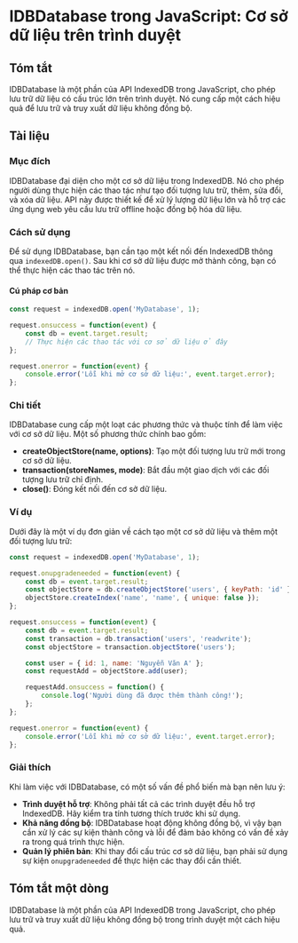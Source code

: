 <!--
Meta Description: # IDBDatabase trong JavaScript: Cơ sở dữ liệu trên trình duyệt ## Tóm tắt IDBDatabase là một phần của API IndexedDB trong JavaScript, cho phép lưu trữ...
Meta Keywords: liệu, một, const, event, lưu
-->

# IDBDatabase trong JavaScript: Cơ sở dữ liệu trên trình duyệt

## Tóm tắt
IDBDatabase là một phần của API IndexedDB trong JavaScript, cho phép lưu trữ dữ liệu có cấu trúc lớn trên trình duyệt. Nó cung cấp một cách hiệu quả để lưu trữ và truy xuất dữ liệu không đồng bộ.

## Tài liệu
### Mục đích
IDBDatabase đại diện cho một cơ sở dữ liệu trong IndexedDB. Nó cho phép người dùng thực hiện các thao tác như tạo đối tượng lưu trữ, thêm, sửa đổi, và xóa dữ liệu. API này được thiết kế để xử lý lượng dữ liệu lớn và hỗ trợ các ứng dụng web yêu cầu lưu trữ offline hoặc đồng bộ hóa dữ liệu.

### Cách sử dụng
Để sử dụng IDBDatabase, bạn cần tạo một kết nối đến IndexedDB thông qua `indexedDB.open()`. Sau khi cơ sở dữ liệu được mở thành công, bạn có thể thực hiện các thao tác trên nó.

#### Cú pháp cơ bản
```javascript
const request = indexedDB.open('MyDatabase', 1);

request.onsuccess = function(event) {
    const db = event.target.result;
    // Thực hiện các thao tác với cơ sở dữ liệu ở đây
};

request.onerror = function(event) {
    console.error('Lỗi khi mở cơ sở dữ liệu:', event.target.error);
};
```

### Chi tiết
IDBDatabase cung cấp một loạt các phương thức và thuộc tính để làm việc với cơ sở dữ liệu. Một số phương thức chính bao gồm:

- **createObjectStore(name, options)**: Tạo một đối tượng lưu trữ mới trong cơ sở dữ liệu.
- **transaction(storeNames, mode)**: Bắt đầu một giao dịch với các đối tượng lưu trữ chỉ định.
- **close()**: Đóng kết nối đến cơ sở dữ liệu.

### Ví dụ
Dưới đây là một ví dụ đơn giản về cách tạo một cơ sở dữ liệu và thêm một đối tượng lưu trữ:

```javascript
const request = indexedDB.open('MyDatabase', 1);

request.onupgradeneeded = function(event) {
    const db = event.target.result;
    const objectStore = db.createObjectStore('users', { keyPath: 'id' });
    objectStore.createIndex('name', 'name', { unique: false });
};

request.onsuccess = function(event) {
    const db = event.target.result;
    const transaction = db.transaction('users', 'readwrite');
    const objectStore = transaction.objectStore('users');

    const user = { id: 1, name: 'Nguyễn Văn A' };
    const requestAdd = objectStore.add(user);

    requestAdd.onsuccess = function() {
        console.log('Người dùng đã được thêm thành công!');
    };
};

request.onerror = function(event) {
    console.error('Lỗi khi mở cơ sở dữ liệu:', event.target.error);
};
```

### Giải thích
Khi làm việc với IDBDatabase, có một số vấn đề phổ biến mà bạn nên lưu ý:

- **Trình duyệt hỗ trợ**: Không phải tất cả các trình duyệt đều hỗ trợ IndexedDB. Hãy kiểm tra tính tương thích trước khi sử dụng.
- **Khả năng đồng bộ**: IDBDatabase hoạt động không đồng bộ, vì vậy bạn cần xử lý các sự kiện thành công và lỗi để đảm bảo không có vấn đề xảy ra trong quá trình thực hiện.
- **Quản lý phiên bản**: Khi thay đổi cấu trúc cơ sở dữ liệu, bạn phải sử dụng sự kiện `onupgradeneeded` để thực hiện các thay đổi cần thiết.

## Tóm tắt một dòng
IDBDatabase là một phần của API IndexedDB trong JavaScript, cho phép lưu trữ và truy xuất dữ liệu không đồng bộ trong trình duyệt một cách hiệu quả.